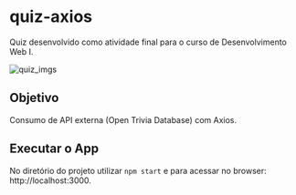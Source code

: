 # quiz-axios

Quiz desenvolvido como atividade final para o curso de Desenvolvimento Web I.

![quiz_imgs](https://i.imgur.com/2AaMf8g.png)

## Objetivo

Consumo de API externa (Open Trivia Database) com Axios.

## Executar o App

No diretório do projeto utilizar `npm start` e para acessar no browser: http://localhost:3000.
